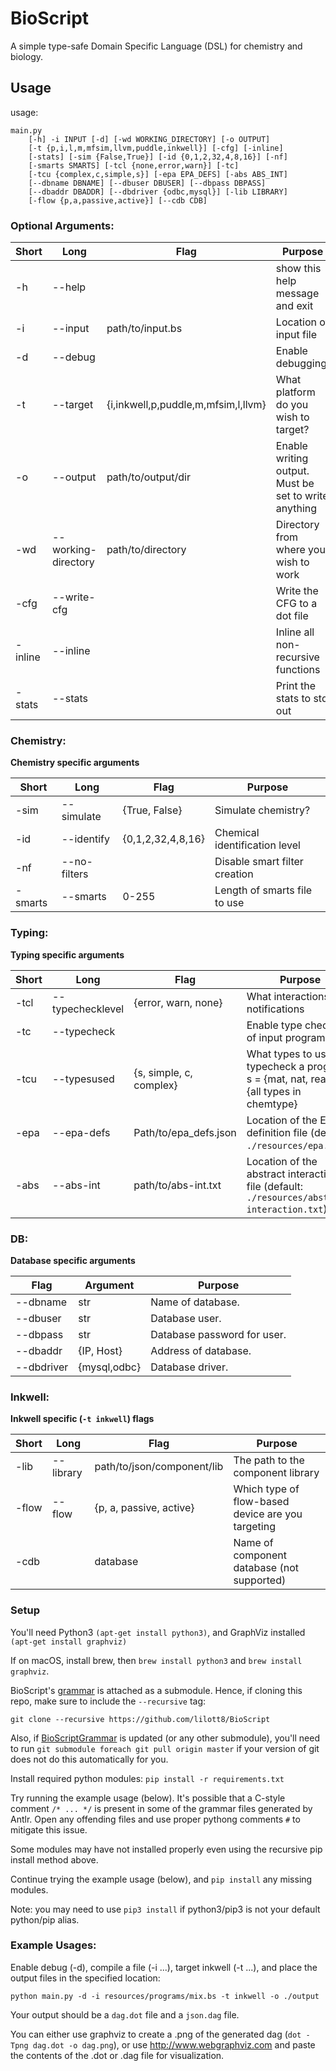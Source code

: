 # BioScript

A simple type-safe Domain Specific Language (DSL) for chemistry and biology.

## Usage
usage: 
``` 
main.py
    [-h] -i INPUT [-d] [-wd WORKING_DIRECTORY] [-o OUTPUT]
    [-t {p,i,l,m,mfsim,llvm,puddle,inkwell}] [-cfg] [-inline]
    [-stats] [-sim {False,True}] [-id {0,1,2,32,4,8,16}] [-nf]
    [-smarts SMARTS] [-tcl {none,error,warn}] [-tc]
    [-tcu {complex,c,simple,s}] [-epa EPA_DEFS] [-abs ABS_INT]
    [--dbname DBNAME] [--dbuser DBUSER] [--dbpass DBPASS]
    [--dbaddr DBADDR] [--dbdriver {odbc,mysql}] [-lib LIBRARY]
    [-flow {p,a,passive,active}] [--cdb CDB]
```
### Optional Arguments:

| Short             | Long                  | Flag                                  | Purpose                                               |
| ------------------|-----------------------|---------------------------------------|-------------------------------------------------------|
| -h                | --help                |                                       | show this help message and exit                       |
| -i                | --input               | path/to/input.bs                      | Location of input file                                |
| -d                | --debug               |                                       | Enable debugging.                                     |
| -t                | --target              | {i,inkwell,p,puddle,m,mfsim,l,llvm}   | What platform do you wish to target?                  |
| -o                | --output              | path/to/output/dir                    | Enable writing output. Must be set to write anything  |
| -wd               | --working-directory   | path/to/directory                     | Directory from where you wish to work                 |
| -cfg              | --write-cfg           |                                       | Write the CFG to a dot file                           |
| -inline           | --inline              |                                       | Inline all non-recursive functions                    |
| -stats            | --stats               |                                       | Print the stats to std out                            |

### Chemistry:
**Chemistry specific arguments**

| Short             | Long                  | Flag                  | Purpose                           |
| ------------------|-----------------------|-----------------------|-----------------------------------|
| -sim              | --simulate            | {True, False}         | Simulate chemistry?               |
| -id               | --identify            | {0,1,2,32,4,8,16}     | Chemical identification level     |
| -nf               | --no-filters          |                       | Disable smart filter creation     |
| -smarts           | --smarts              | 0-255                 | Length of smarts file to use      |

### Typing:
**Typing specific arguments**

| Short             | Long                  |  Flag                         | Purpose                                                                                       |
| ------------------|-----------------------|-------------------------------|-----------------------------------------------------------------------------------------------|
| -tcl              | --typechecklevel      | {error, warn, none}           | What interactions elicit notifications                                                        |
| -tc               | --typecheck           |                               | Enable type checking of input program                                                         |
| -tcu              | --typesused           | {s, simple, c, complex}       | What types to use to typecheck a program, s = {mat, nat, real}, c = {all types in chemtype}   |
| -epa              | --epa-defs            | Path/to/epa_defs.json         | Location of the EPA definition file (default: `./resources/epa.json`)                         |
| -abs              | --abs-int             | path/to/abs-int.txt           | Location of the abstract interaction file (default: `./resources/abstract-interaction.txt`)   |

### DB:
**Database specific arguments**

| Flag              | Argument      | Purpose                                   |
|-------------------|---------------|-------------------------------------------|
| --dbname          | str           | Name of database.                         |
| --dbuser          | str           | Database user.                            |
| --dbpass          | str           | Database password for user.               |
| --dbaddr          | {IP, Host}    | Address of database.                      |
| --dbdriver        | {mysql,odbc}  | Database driver.                          |

### Inkwell:
**Inkwell specific (`-t inkwell`) flags**

| Short             | Long                  | Flag                              | Purpose                                               |
| ------------------|-----------------------|-----------------------------------|-------------------------------------------------------|
| -lib              | --library             | path/to/json/component/lib        | The path to the component library                     |
| -flow             | --flow                | {p, a, passive, active}           | Which type of flow-based device are you targeting     |
| -cdb              |                       | database                          | Name of component database (not supported)            |
                        
### Setup

You'll need Python3 `(apt-get install python3)`, and GraphViz installed `(apt-get install graphviz)`

If on macOS, install brew, then `brew install python3` and `brew install graphviz`.

BioScript's [grammar](https://github.com/lilott8/BioScriptGrammar "BioScript's Grammar") is attached as a submodule.  Hence, if cloning this repo, make sure to include the `--recursive` tag:

`git clone --recursive https://github.com/lilott8/BioScript`

Also, if [BioScriptGrammar](https://github.com/tlove004/BioScriptGrammar "BioScript's Grammar") is updated (or any other submodule), you'll need to run `git submodule foreach git pull origin master` if your version of git does not do this automatically for you.

Install required python modules: ```pip install -r requirements.txt```

Try running the example usage (below).  It's possible that a C-style comment `/* ... */` is present in some of the grammar files generated by Antlr.  Open any offending files and use proper pythong comments `#` to mitigate this issue.

Some modules may have not installed properly even using the recursive pip install method above.

Continue trying the example usage (below), and `pip install` any missing modules.

Note: you may need to use `pip3 install` if python3/pip3 is not your default python/pip alias.

### Example Usages:

Enable debug (-d), compile a file (-i ...), target inkwell (-t ...), and place the output files in the specified location:

```python main.py -d -i resources/programs/mix.bs -t inkwell -o ./output```

Your output should be a `dag.dot` file and a `json.dag` file.  

You can either use graphviz to create a .png of the generated dag (`dot -Tpng dag.dot -o dag.png`), or use http://www.webgraphviz.com and paste the contents of the .dot or .dag file for visualization.
